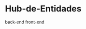 # Hub-de-Entidades

[back-end](https://github.com/prady001/Hub-de-Entidades.git)
[front-end](https://github.com/Joao-Pedro-Queiroz/projeto1_aula_projeto_agil_front-end)